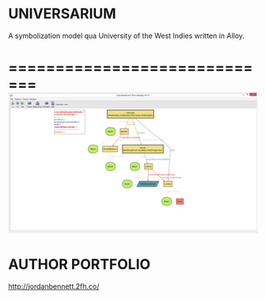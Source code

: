 # UNIVERSARIUM
A symbolization model qua University of the West Indies written in Alloy.



=============================
![Alt text](https://github.com/JordanMicahBennett/UNIVERSARIUM/blob/master/source-code/data/images/captures/0.png?raw=true "default page")
=============================




AUTHOR PORTFOLIO
=============================
http://jordanbennett.2fh.co/ 
